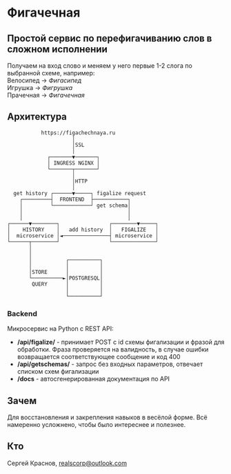 # Фигачечная
## Простой сервис по перефигачиванию слов в сложном исполнении
Получаем на вход слово и меняем у него первые 1-2 слога по выбранной схеме, например:  
Велосипед -> *Фигасипед*  
Игрушка -> *Фигрушка*  
Прачечная -> *Фигачечная*  
## Архитектура
               https://figachechnaya.ru
                         │
                         │SSL
                         │
                 ┌───────▼───────┐
                 │ INGRESS NGINX │
                 └───────┬───────┘
                         │
                         │HTTP
                         │
      get history ┌──────▼─────┐ figalize request
        ┌─────────┤  FRONTEND  ├───────────┐
        │         └────────────┘ get schema│
        │                                  │
        │                                  │
    ┌──────▼────────┐                ┌────────▼─────┐
    │    HISTORY    │   add history  │   FIGALIZE   │
    │  microservice │◄───────────────┤ microservice │
    └──────┬────────┘                └──────────────┘
           │
           │
           │           ┌──────────┐
           │           │          │
           │STORE      │          │
           └──────────►│POSTGRESQL│
            QUERY      │          │
                       │          │
                       └──────────┘
### Backend
Микросервис на Python с REST API:
- **/api/figalize/** - принимает POST с id схемы фигализации и фразой для обработки. Фраза проверяется на валидность, в случае ошибки возвращается соответствующее сообщение и код 400
- **/api/getschemas/** - запрос без входных параметров, отвечает списком схем фигализации
- **/docs** - автосгенерированная документация по API
## Зачем
Для восстановления и закрепления навыков в весёлой форме. Всё намеренно усложнено, чтобы было интереснее и полезнее.
## Кто
Сергей Краснов, realscorp@outlook.com